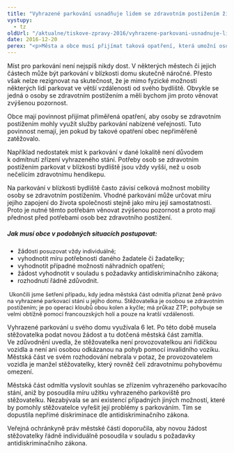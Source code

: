 ```yaml
---
title: "Vyhrazené parkování usnadňuje lidem se zdravotním postižením život. Obce by jim měly vycházet vstříc"
vystupy:
  - tz
oldUrl: "/aktualne/tiskove-zpravy-2016/vyhrazene-parkovani-usnadnuje-lidem-se-zdravotnim-postizenim-zivot-obce-by-jim-mely-vycha"
date: 2016-12-20
perex: "<p>Města a obce musí přijímat taková opatření, která umožní osobám se zdravotním postižením využívat parkoviště nabízená veřejnosti. Pokud je to možné a dané osobě to přinese užitek, mají obce povinnost zřizovat vyhrazené parkovací stání. Bohužel se veřejná ochránkyně práv setkává s případy, kdy obce rezignují na individuální posuzování žádostí a na základě vlastních formalistických pravidel je zamítají. </p>"
---
```


<!-- imported from the old website -->

<p>Míst pro parkování není nejspíš nikdy dost. V některých městech či jejich částech může být parkování v blízkosti domu skutečně náročné. Přesto však nelze rezignovat na skutečnost, že je mimo fyzické možnosti některých lidí parkovat ve větší vzdálenosti od svého bydliště. Obvykle se jedná o osoby se zdravotním postižením a měli bychom jim proto věnovat zvýšenou pozornost. </p> <p>Obce mají povinnost přijímat přiměřená opatření, aby osoby se zdravotním postižením mohly využít služby parkování nabízené veřejnosti. Tuto povinnost nemají, jen pokud by takové opatření obec nepřiměřeně zatěžovalo. </p> <p>Například nedostatek míst k parkování v dané lokalitě není důvodem k odmítnutí zřízení vyhrazeného stání. Potřeby osob se zdravotním postižením parkovat v blízkosti bydliště jsou vždy vyšší, než u osob nečelícím zdravotnímu hendikepu. </p> <p>Na parkování v blízkosti bydliště často závisí celková možnost mobility osoby se zdravotním postižením. Vhodné parkování může určovat míru jejího zapojení do života společnosti stejně jako míru její samostatnosti. Proto je nutné těmto potřebám věnovat zvýšenou pozornost a proto mají přednost před potřebami osob bez zdravotního postižení. </p> <h5>Jak musí obce v podobných situacích postupovat:</h5> <p></p><ul><li>žádo<span style="font-size: 12.8px;">sti posuzovat vždy individuálně;</span></li><li>vyhodnotit míru potřebnosti daného žadatele či žadatelky;</li><li>vyhodnotit případné možnosti náhradních opatření;</li><li>žádost vyhodnotit v souladu s požadavky antidiskriminačního zákona;</li><li>rozhodnutí řádně zdůvodnit.</li></ul><p></p> <p> <span style="font-size: 12.8px;">Ukončili jsme šetření případu, kdy jedna městská část odmítla přiznat ženě právo na vyhrazené parkovací stání u jejího domu. Stěžovatelka je osobou se zdravotním postižením; je po operaci kloubů obou kolen a kyčle; má průkaz ZTP; pohybuje se velmi obtížně pomocí francouzských holí a pouze na kratší vzdálenosti.</span></p> <p>Vyhrazené parkování u svého domu využívala 6 let. Po této době musela stěžovatelka podat novou žádost a tu dotčená městská část zamítla. Ve zdůvodnění uvedla, že stěžovatelka není provozovatelkou ani řidičkou vozidla a není ani osobou odkázanou na pohyb pomocí invalidního vozíku. Městská část ve svém rozhodování nebrala v potaz, že provozovatelem vozidla je manžel stěžovatelky, který rovněž čelí zdravotnímu pohybovému omezení. </p> <p>Městská část odmítla vyslovit souhlas se zřízením vyhrazeného parkovacího stání, aniž by posoudila míru užitku vyhrazeného parkoviště pro stěžovatelku. Nezabývala se ani existencí případných jiných možností, které by pomohly stěžovatelce vyřešit její problémy s parkováním. Tím se dopustila nepřímé diskriminace dle antidiskriminačního zákona. </p> <p>Veřejná ochránkyně práv městské části doporučila, aby novou žádost stěžovatelky řádně individuálně posoudila v souladu s požadavky antidiskriminačního zákona.</p>
